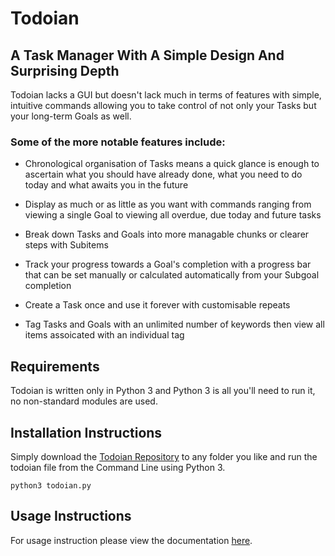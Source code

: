 # Todoian

## A Task Manager With A Simple Design And Surprising Depth

Todoian lacks a GUI but doesn't lack much in terms of features with simple, intuitive commands allowing you to take control of not only your Tasks but your long-term Goals as well.

### Some of the more notable features include:

- Chronological organisation of Tasks means a quick glance is enough to ascertain what you should have already done, what you need to do today and what awaits you in the future

- Display as much or as little as you want with commands ranging from viewing a single Goal to viewing all overdue, due today and future tasks

-  Break down Tasks and Goals into more managable chunks or clearer steps with Subitems

-  Track your progress towards a Goal's completion with a progress bar that can be set manually or calculated automatically from your Subgoal completion

-  Create a Task once and use it forever with customisable repeats

-  Tag Tasks and Goals with an unlimited number of keywords then view all items assoicated with an individual tag

## Requirements

Todoian is written only in Python 3 and Python 3 is all you'll need to run it, no non-standard modules are used.

## Installation Instructions
Simply download the [Todoian Repository](https://github.com/IFinners/Todoian) to any folder you like and run the todoian file from the Command Line using Python 3.
```
python3 todoian.py
```


## Usage Instructions

For usage instruction please view the documentation [here](https://todoian.readthedocs.io/en/latest/).